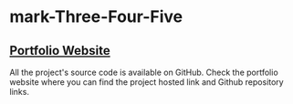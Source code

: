 # mark-Three-Four-Five
[Portfolio Website](https://abhishekpundir.netlify.app/)
---
All the project's source code is available on GitHub.
Check the portfolio website where you can find the project hosted link and Github repository links.
